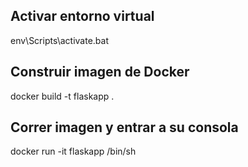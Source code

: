## Activar entorno virtual

env\Scripts\activate.bat


## Construir imagen de Docker

docker build -t flaskapp .

## Correr imagen y entrar a su consola

docker run -it flaskapp /bin/sh
